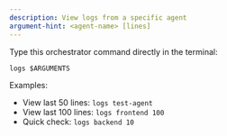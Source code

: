 ```yaml
---
description: View logs from a specific agent
argument-hint: <agent-name> [lines]
---
```


Type this orchestrator command directly in the terminal:
```
logs $ARGUMENTS
```

Examples:
- View last 50 lines: `logs test-agent`
- View last 100 lines: `logs frontend 100`
- Quick check: `logs backend 10`